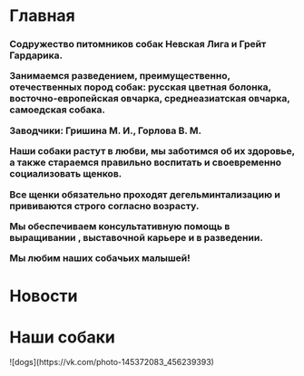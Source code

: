 <p align="center"><h1>Главная</h1></p>


<h3>Содружество питомников собак Невская Лига и Грейт Гардарика.
<p>Занимаемся разведением, преимущественно, отечественных пород собак:
  русская цветная болонка,
  восточно-европейская овчарка,
  среднеазиатская овчарка,
  самоедская собака.</p>
  
<p>Заводчики: Гришина М. И., Горлова В. М.</p>
  
<p>Наши собаки растут в любви, мы заботимся об их здоровье, а также стараемся правильно воспитать и своевременно социализовать щенков. </p>
<p>Все щенки обязательно проходят дегельминтализацию и прививаются строго согласно возрасту. </p>
<p>Мы обеспечиваем консультативную помощь в выращивании , выставочной карьере и в разведении.</p>
<p>Мы любим наших собачьих малышей!</p></h3>


<p align="center"><h1>Новости</h1></p>


<h1>Наши собаки</h1>
![dogs](https://vk.com/photo-145372083_456239393)

<head>
  <!-- Put this script tag to the <head> of your page -->
<script type="text/javascript" src="https://vk.com/js/api/openapi.js?156"></script>

<script type="text/javascript">
  VK.init({apiId: API_ID, onlyWidgets: true});
</script>

<!-- Put this div tag to the place, where the Comments block will be -->
<div id="vk_comments"></div>
<script type="text/javascript">
VK.Widgets.Comments("vk_comments", {limit: 200, attach: "*"});
</script>
</head>
